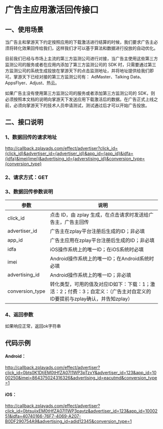 # 广告主应用激活回传接口
## 一、使用场景
当广告主和掌游天下约定按照应用的下载激活进行结算的时候，我们要求广告主必须将转化效果回传给我们，这样我们才可以基于算法和数据进行投放的自动优化。

目前我们已经与市场上主流的第三方监测公司进行对接，当广告主使用这些第三方监测公司的服务或者在应用内添加了第三方监测公司的 SDK 时，只需要通过第三方监测公司的系统生成投放在掌游天下的点击监测地址，并将地址提供给我们即可。掌游天下已经对接的第三方监测公司有： AdMaster、Talking Data、AppsFlyer、Adjust、热云。

如果广告主没有使用第三方监测公司的服务或者添加第三方监测公司的 SDK，则必须按照本文档的说明向掌游天下发送应用下载激活后的数据。在广告正式上线之前，必须向掌游天下的技术人员申请测试，测试通过后才可以开始广告投放。

## 二、接口说明
### 1、数据回传的请求地址
http://callback.zplayads.com/effect/advertiser?click_id={click_id}&advertiser_id={advertiser_id}&app_id={app_id}&idfa={idfa}&imei{imei}&advertising_id={adverstising_id}&conversion_type={conversion_type}

### 2、请求方式：GET

### 3、数据回传参数说明
|参数|说明|
|------|---|
|click_id|点击 ID，由 zplay 生成，在点击请求时发送给广告主，广告主回传|
|advertiser_id|广告主在zplay平台注册后生成的ID；非必填|
|app_id|广告主应用在zplay平台注册后生成的ID；非必填|
|idfa|iOS操作系统上的唯一ID；在iOS系统时必填|
|imei|Android操作系统上的唯一ID；在Android系统时必填|
|advertising_id|Android操作系统上的唯一ID；非必填|
|conversion_type|转化类型，可用的值及对应ID如下：下载：1；激活：2；付费：3；自定义：（广告主对自定义的ID要提前与zplay确认，并告知zplay）|


### 4、返回参数
如果响应正常，返回ok字符串

## 代码示例
#### Android：
http://callback.zplayads.com/effect/advertiser?click_id=0bts0K1DtjEM0tHfZA07I1WP3pTzxY&advertiser_id=123&app_id=1000250&imei=864375024316326&advertising_id=eacutmd&conversion_type=1

#### iOS：
http://callback.zplayads.com/effect/advertiser?click_id=0btsuijxEM0tHfZA07I1WP3paytz&advertiser_id=123&app_id=1000251&idfa=40740166-76F7-4069-A207-B0DF290754A9&advertising_id=adid12345&conversion_type=1
